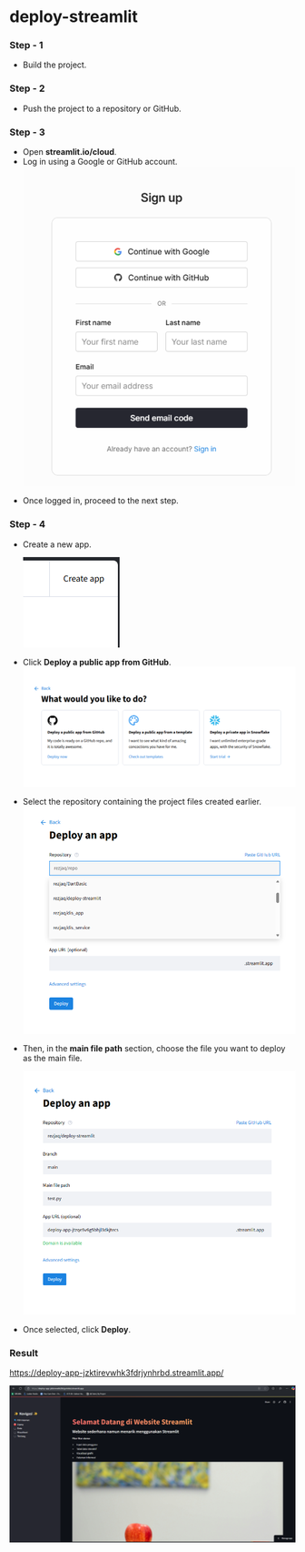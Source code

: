 # deploy-streamlit

### Step - 1

- Build the project.

### Step - 2

- Push the project to a repository or GitHub.

### Step - 3

- Open **streamlit.io/cloud**.
- Log in using a Google or GitHub account.  
  ![alt text](/image/langkah-3.png)

* Once logged in, proceed to the next step.

### Step - 4

- Create a new app.

  ![alt text](/image/langkah-4-1.png)

* Click **Deploy a public app from GitHub**.  
  ![alt text](/image/langkah-4.png)

* Select the repository containing the project files created earlier.  
  ![alt text](/image/langkah-4-2.png)

* Then, in the **main file path** section, choose the file you want to deploy as the main file.

  ![alt text](/image/langkah-4-4.png)

* Once selected, click **Deploy**.

### Result
https://deploy-app-jzktirevwhk3fdrjynhrbd.streamlit.app/

![alt text](/image/image.png)
